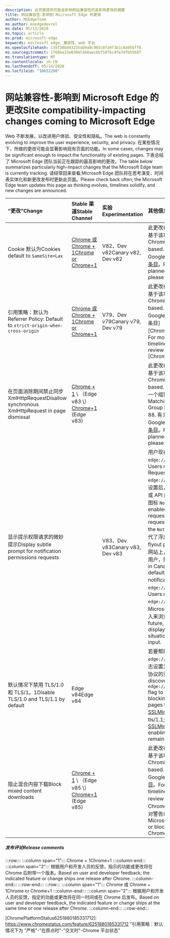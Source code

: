 ```yaml
---
description: 此页面提供可能会影响网站兼容性的高影响更改的摘要
title: 网站兼容性-影响到 Microsoft Edge 的更改
author: MSEdgeTeam
ms.author: msedgedevrel
ms.date: 05/13/2020
ms.topic: article
ms.prod: microsoft-edge
keywords: microsoft edge、兼容性、web 平台
ms.openlocfilehash: c35f38bd43255ab9a8c965c8fa9f3b1c8a95bff6
ms.sourcegitcommit: 1760ea15e83045168aec6bf507bc4fe7dfb5568f
ms.translationtype: MT
ms.contentlocale: zh-CN
ms.lasthandoff: 05/14/2020
ms.locfileid: "10652298"
---
```

# <span data-ttu-id="cb6a2-104">网站兼容性-影响到 Microsoft Edge 的更改</span><span class="sxs-lookup"><span data-stu-id="cb6a2-104">Site compatibility-impacting changes coming to Microsoft Edge</span></span>  

<span data-ttu-id="cb6a2-105">Web 不断发展，以改进用户体验、安全性和隐私。</span><span class="sxs-lookup"><span data-stu-id="cb6a2-105">The web is constantly evolving to improve the user experience, security, and privacy.</span></span>  <span data-ttu-id="cb6a2-106">在某些情况下，所做的更改可能会显著影响现有页面的功能。</span><span class="sxs-lookup"><span data-stu-id="cb6a2-106">In some cases, changes may be significant enough to impact the functionality of existing pages.</span></span>  <span data-ttu-id="cb6a2-107">下表总结了 Microsoft Edge 团队当前正在跟踪的最高影响的更改。</span><span class="sxs-lookup"><span data-stu-id="cb6a2-107">The table below summarizes particularly high-impact changes that the Microsoft Edge team is currently tracking.</span></span>  <span data-ttu-id="cb6a2-108">请经常回来查看;Microsoft Edge 团队将在思考演变、时间表实体化和新更改发布时更新此页面。</span><span class="sxs-lookup"><span data-stu-id="cb6a2-108">Please check back often; the Microsoft Edge team updates this page as thinking evolves, timelines solidify, and new changes are announced.</span></span>  

| <span data-ttu-id="cb6a2-109">“更改”</span><span class="sxs-lookup"><span data-stu-id="cb6a2-109">Change</span></span> | <span data-ttu-id="cb6a2-110">Stable 渠道</span><span class="sxs-lookup"><span data-stu-id="cb6a2-110">Stable Channel</span></span> | <span data-ttu-id="cb6a2-111">实验</span><span class="sxs-lookup"><span data-stu-id="cb6a2-111">Experimentation</span></span> | <span data-ttu-id="cb6a2-112">其他信息</span><span class="sxs-lookup"><span data-stu-id="cb6a2-112">Additional information</span></span> |  
|:--- |:--- |:--- |:--- |
| <span data-ttu-id="cb6a2-113">Cookie 默认为</span><span class="sxs-lookup"><span data-stu-id="cb6a2-113">Cookies default to</span></span> `SameSite=Lax` | [<span data-ttu-id="cb6a2-114">Chrome 或 Chrome + 1</span><span class="sxs-lookup"><span data-stu-id="cb6a2-114">Chrome or Chrome+1</span></span>](#release-comments)  | <span data-ttu-id="cb6a2-115">V82、Dev v82</span><span class="sxs-lookup"><span data-stu-id="cb6a2-115">Canary v82, Dev v82</span></span> | <span data-ttu-id="cb6a2-116">此更改在 Chromium 项目中发生，Microsoft Edge 基于该项目。</span><span class="sxs-lookup"><span data-stu-id="cb6a2-116">This change is happening in the Chromium project, on which Microsoft Edge is based.</span></span>  <span data-ttu-id="cb6a2-117">有关此更改的 Google 的详细信息（包括 Google 的计划时序表），请查看[Chrome 平台状态条目][ChromePlatformStatus5088147346030592]。</span><span class="sxs-lookup"><span data-stu-id="cb6a2-117">For more information, including the planned timeline by Google for this change, please review the [Chrome Platform Status entry][ChromePlatformStatus5088147346030592].</span></span>  |  
| <span data-ttu-id="cb6a2-118">引用策略：默认为</span><span class="sxs-lookup"><span data-stu-id="cb6a2-118">Referrer Policy: Default to</span></span> `strict-origin-when-cross-origin` | [<span data-ttu-id="cb6a2-119">Chrome 或 Chrome + 1</span><span class="sxs-lookup"><span data-stu-id="cb6a2-119">Chrome or Chrome+1</span></span>](#release-comments)  | <span data-ttu-id="cb6a2-120">V79、Dev v79</span><span class="sxs-lookup"><span data-stu-id="cb6a2-120">Canary v79, Dev v79</span></span> | <span data-ttu-id="cb6a2-121">此更改在 Chromium 项目中发生，Microsoft Edge 基于该项目。</span><span class="sxs-lookup"><span data-stu-id="cb6a2-121">This change is happening in the Chromium project, on which Microsoft Edge is based.</span></span>  <span data-ttu-id="cb6a2-122">有关此更改的 Google 的详细信息（包括 Google 的计划时序表），请查看[Chrome 平台状态条目][ChromePlatformStatus6251880185331712]。</span><span class="sxs-lookup"><span data-stu-id="cb6a2-122">For more information, including the planned timeline by Google for this change, please review the [Chrome Platform Status entry][ChromePlatformStatus6251880185331712].</span></span>  |  
| <span data-ttu-id="cb6a2-123">在页面消除期间禁止同步 XmlHttpRequest</span><span class="sxs-lookup"><span data-stu-id="cb6a2-123">Disallow synchronous XmlHttpRequest in page dismissal</span></span> | <span data-ttu-id="cb6a2-124">[Chrome + 1](#release-comments) \ （Edge v83 \）</span><span class="sxs-lookup"><span data-stu-id="cb6a2-124">[Chrome+1](#release-comments) \(Edge v83\)</span></span> |  | <span data-ttu-id="cb6a2-125">此更改在 Chromium 项目中发生，Microsoft Edge 基于该项目。</span><span class="sxs-lookup"><span data-stu-id="cb6a2-125">This change is happening in the Chromium project, on which Microsoft Edge is based.</span></span>  <span data-ttu-id="cb6a2-126">匹配的 Chrome，Microsoft Edge 将提供一个组策略来禁用此更改，直到 Edge 88。</span><span class="sxs-lookup"><span data-stu-id="cb6a2-126">Matching Chrome, Microsoft Edge offers a Group Policy to disable this change until Edge 88.</span></span>  <span data-ttu-id="cb6a2-127">有关此更改的 Google 的详细信息（包括 Google 的计划时序表），请查看[Chrome 平台状态条目][ChromePlatformStatus4664843055398912]。</span><span class="sxs-lookup"><span data-stu-id="cb6a2-127">For more information, including the planned timeline by Google for this change, please review the [Chrome Platform Status entry][ChromePlatformStatus4664843055398912].</span></span>  |  
| <span data-ttu-id="cb6a2-128">显示提示权限请求的微妙提示</span><span class="sxs-lookup"><span data-stu-id="cb6a2-128">Display subtle prompt for notification permissions requests</span></span> |  | <span data-ttu-id="cb6a2-129">V83、Dev v83</span><span class="sxs-lookup"><span data-stu-id="cb6a2-129">Canary v83, Dev v83</span></span> | <span data-ttu-id="cb6a2-130">用户现在可以选择在中发出静音通知请求 `edge://settings/content/notifications` 。</span><span class="sxs-lookup"><span data-stu-id="cb6a2-130">Users may now opt into Quiet Notification Requests in `edge://settings/content/notifications`.</span></span>  <span data-ttu-id="cb6a2-131">启用此设置后，Microsoft Edge 将在地址栏中为请求使用或 API 向用户发送通知的网站显示一个微妙的请求图标 `Notifications` `Push` 。</span><span class="sxs-lookup"><span data-stu-id="cb6a2-131">With this setting enabled, Microsoft Edge displays a subtle request icon in the address bar for sites which request to send users future notifications using the `Notifications` or `Push` API.</span></span>  <span data-ttu-id="cb6a2-132">这种精致的图标取代了浮出权限提示。</span><span class="sxs-lookup"><span data-stu-id="cb6a2-132">This subtle icon replaces the flyout permission prompt.</span></span>  <span data-ttu-id="cb6a2-133">在所有请求通知权限的网站上，在 "未线" 和 "开发" 的实验中，对于某些用户，默认情况下会打开此行为。</span><span class="sxs-lookup"><span data-stu-id="cb6a2-133">An experiment in Canary and Dev turns this behavior on by default for some users, on all sites that request notifications permissions.</span></span>  <span data-ttu-id="cb6a2-134">用户可能会选择退出 `edge://settings/content/notifications` 。</span><span class="sxs-lookup"><span data-stu-id="cb6a2-134">Users may opt out in `edge://settings/content/notifications`.</span></span>  <span data-ttu-id="cb6a2-135">将来，Microsoft edge 团队可能会根据用户行为和其他输入来浏览在特定情况下显示出控件提示。</span><span class="sxs-lookup"><span data-stu-id="cb6a2-135">In the future, the Microsoft edge team may explore displaying the flyout prompt in specific situations based on user behaviors and other input.</span></span>  |  
| <span data-ttu-id="cb6a2-136">默认情况下禁用 TLS/1.0 和 TLS/1。1</span><span class="sxs-lookup"><span data-stu-id="cb6a2-136">Disable TLS/1.0 and TLS/1.1 by default</span></span> | <span data-ttu-id="cb6a2-137">Edge v84</span><span class="sxs-lookup"><span data-stu-id="cb6a2-137">Edge v84</span></span> |  | <span data-ttu-id="cb6a2-138">若要帮助发现受影响的网站，你可以将该 `edge://flags/#display-legacy-tls-warnings` 标志设置为导致 Microsoft Edge 在加载需要旧版 TLS 协议的页面时显示非阻止 "不安全" 通知。</span><span class="sxs-lookup"><span data-stu-id="cb6a2-138">To help discover impacted sites, you may set the `edge://flags/#display-legacy-tls-warnings` flag to cause Microsoft Edge to display a non-blocking "Not Secure" notice when loading pages that require legacy TLS protocols.</span></span>  <span data-ttu-id="cb6a2-139">[SSLMinVersion][DeployedEdgePoliciesSSLMinVersion]组策略允许重新启用 TLS/1.0 和 tls/1.1;该策略将保持可用，直到 Edge 88。</span><span class="sxs-lookup"><span data-stu-id="cb6a2-139">The [SSLMinVersion][DeployedEdgePoliciesSSLMinVersion] Group Policy permits re-enabling of TLS/1.0 and TLS/1.1; the policy remains available until Edge 88.</span></span>  |  
| <span data-ttu-id="cb6a2-140">阻止混合内容下载</span><span class="sxs-lookup"><span data-stu-id="cb6a2-140">Block mixed content downloads</span></span> | <span data-ttu-id="cb6a2-141">[Chrome + 1](#release-comments) \ （Edge v85 \）</span><span class="sxs-lookup"><span data-stu-id="cb6a2-141">[Chrome+1](#release-comments) \(Edge v85\)</span></span>  |  | <span data-ttu-id="cb6a2-142">此更改在 Chromium 项目中发生，Microsoft Edge 基于该项目。</span><span class="sxs-lookup"><span data-stu-id="cb6a2-142">This change is happening in the Chromium project, on which Microsoft Edge is based.</span></span>  <span data-ttu-id="cb6a2-143">有关此更改的 Google 的详细信息（包括 Google 的计划时序表），请查看[google 安全博客条目][GoogleBlogSecurity20200206]。</span><span class="sxs-lookup"><span data-stu-id="cb6a2-143">For more information, including the planned timeline by Google for this change, please review the [Google security blog entry][GoogleBlogSecurity20200206].</span></span>  <span data-ttu-id="cb6a2-144">在 Chrome 之后的一个版本计划中，Microsoft 推出针对警告或阻止的文件类型的推出计划。</span><span class="sxs-lookup"><span data-stu-id="cb6a2-144">The Microsoft rollout schedule on file types to warn or block is planned for one release after Chrome.</span></span>  |  

##### <span data-ttu-id="cb6a2-145">发布评论</span><span class="sxs-lookup"><span data-stu-id="cb6a2-145">Release comments</span></span>  

:::row:::
   :::column span="1":::
      <span data-ttu-id="cb6a2-146">Chrome + 1</span><span class="sxs-lookup"><span data-stu-id="cb6a2-146">Chrome+1</span></span>
   :::column-end:::
   :::column span="2":::
      <span data-ttu-id="cb6a2-147">根据用户和开发人员的反馈，指示的功能或更改将在 Chrome 后附带一个版本。</span><span class="sxs-lookup"><span data-stu-id="cb6a2-147">Based on user and developer feedback, the indicated feature or change ships one release after Chrome.</span></span>
   :::column-end:::
:::row-end:::
:::row:::
   :::column span="1":::
      <span data-ttu-id="cb6a2-148">Chrome 或 Chrome + 1</span><span class="sxs-lookup"><span data-stu-id="cb6a2-148">Chrome or Chrome+1</span></span>
   :::column-end:::
   :::column span="2":::
      <span data-ttu-id="cb6a2-149">根据用户和开发人员的反馈，指定的功能或更改将在同一时间或在 Chrome 后发布。</span><span class="sxs-lookup"><span data-stu-id="cb6a2-149">Based on user and developer feedback, the indicated feature or change ships at the same time or one release after Chrome.</span></span>
   :::column-end:::
:::row-end:::


<!-- image links -->  

<!-- links -->  

[DeployedEdgePoliciesSSLMinVersion]: /deployedge/microsoft-edge-policies#sslversionmin "SSLVersionMin-Microsoft Edge-策略"  

[ChromePlatformStatus4664843055398912]: https://www.chromestatus.com/feature/4664843055398912 "不允许 XHR 中的同步页面消除 JavaScript-Chrome 平台状态"  
[ChromePlatformStatus5088147346030592]: https://www.chromestatus.com/feature/5088147346030592 "Cookie 默认为 SameSite = 不严格-Chrome 平台状态"  
[ChromePlatformStatus6251880185331712]: https://www.chromestatus.com/feature/6251880185331712 "引用策略：默认情况下为 "严格"-"在原点时"-"交叉时"-Chrome 平台状态"  

[GoogleBlogSecurity20200206]: https://security.googleblog.com/2020/02/protecting-users-from-insecure_6.html "保护用户不受 Google Chrome-Google Online 安全博客中的不安全下载"  
